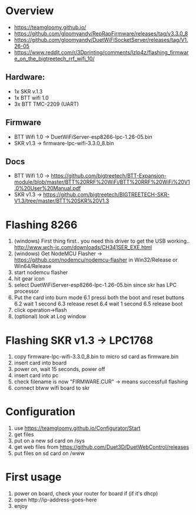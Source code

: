 # Overview

* https://teamgloomy.github.io/
* https://github.com/gloomyandy/RepRapFirmware/releases/tag/v3.3.0_8
* https://github.com/gloomyandy/DuetWiFiSocketServer/releases/tag/V1.26-05
* https://www.reddit.com/r/3Dprinting/comments/lzlp4z/flashing_firmware_on_the_bigtreetech_rrf_wifi_10/


## Hardware:
* 1x SKR v.1.3 
* 1x BTT wifi 1.0 
* 3x BTT TMC-2209 (UART)

## Firmware
* BTT Wifi 1.0 -> DuetWiFiServer-esp8266-lpc-1.26-05.bin
* SKR v1.3     -> firmware-lpc-wifi-3.3.0_8.bin

## Docs
* BTT Wifi 1.0 -> https://github.com/bigtreetech/BTT-Expansion-module/blob/master/BTT%20RRF%20WiFi/BTT%20RRF%20WiFi%20V1.0%20User%20Manual.pdf
* SKR v1.3 -> https://github.com/bigtreetech/BIGTREETECH-SKR-V1.3/tree/master/BTT%20SKR%20V1.3

# Flashing 8266

1. (windows) First thing first.. you need this driver to get the USB working.. http://www.wch-ic.com/downloads/CH341SER_EXE.html
2. (windows) Get NodeMCU Flasher -> https://github.com/nodemcu/nodemcu-flasher in Win32/Release or Win64/Release
3. start nodemcu flasher
4. hit gear icon
5. select DuetWiFiServer-esp8266-lpc-1.26-05.bin since skr has LPC processor
6. Put the card into burn mode 
6.1 pressi both the boot and reset buttons 
6.2 wait 1 second
6.3 release reset 
6.4 wait 1 second
6.5 release boot
7. click operation->flash
8. (optional) look at Log window

# Flashing SKR v1.3 -> LPC1768

1. copy firmware-lpc-wifi-3.3.0_8.bin to micro sd card as firmware.bin
2. insert card into board
3. power on, wait 15 seconds, power off
4. insert card into pc
5. check filename is now "FIRMWARE.CUR" -> means successfull flashing
6. connect btww wifi board to skr

# Configuration
1. use https://teamgloomy.github.io/Configurator/Start
2. get files
3. put on a new sd card on /sys
4. get web files from https://github.com/Duet3D/DuetWebControl/releases
5. put files on sd card on /www

# First usage
1. power on board, check your router for board if (if it's dhcp)
2. open http://ip-address-goes-here
3. enjoy
